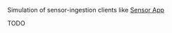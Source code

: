 Simulation of sensor-ingestion clients like [Sensor App](https://github.com/Zuehlke/hackzurich-sensordata-ios/blob/master/README.md)

TODO